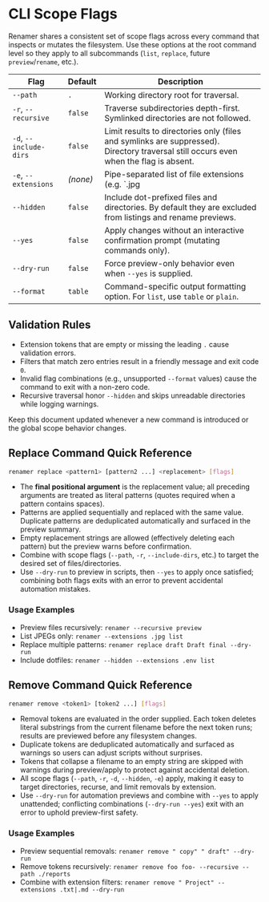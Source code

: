 # CLI Scope Flags

Renamer shares a consistent set of scope flags across every command that inspects or mutates the
filesystem. Use these options at the root command level so they apply to all subcommands (`list`,
`replace`, future `preview`/`rename`, etc.).

| Flag | Default | Description |
|------|---------|-------------|
| `--path` | `.` | Working directory root for traversal. |
| `-r`, `--recursive` | `false` | Traverse subdirectories depth-first. Symlinked directories are not followed. |
| `-d`, `--include-dirs` | `false` | Limit results to directories only (files and symlinks are suppressed). Directory traversal still occurs even when the flag is absent. |
| `-e`, `--extensions` | *(none)* | Pipe-separated list of file extensions (e.g. `.jpg|.mov`). Tokens must start with a dot, are lowercased internally, and duplicates are ignored. |
| `--hidden` | `false` | Include dot-prefixed files and directories. By default they are excluded from listings and rename previews. |
| `--yes` | `false` | Apply changes without an interactive confirmation prompt (mutating commands only). |
| `--dry-run` | `false` | Force preview-only behavior even when `--yes` is supplied. |
| `--format` | `table` | Command-specific output formatting option. For `list`, use `table` or `plain`. |

## Validation Rules

- Extension tokens that are empty or missing the leading `.` cause validation errors.
- Filters that match zero entries result in a friendly message and exit code `0`.
- Invalid flag combinations (e.g., unsupported `--format` values) cause the command to exit with a non-zero code.
- Recursive traversal honor `--hidden` and skips unreadable directories while logging warnings.

Keep this document updated whenever a new command is introduced or the global scope behavior
changes.

## Replace Command Quick Reference

```bash
renamer replace <pattern1> [pattern2 ...] <replacement> [flags]
```

- The **final positional argument** is the replacement value; all preceding arguments are treated as
  literal patterns (quotes required when a pattern contains spaces).
- Patterns are applied sequentially and replaced with the same value. Duplicate patterns are
  deduplicated automatically and surfaced in the preview summary.
- Empty replacement strings are allowed (effectively deleting each pattern) but the preview warns
  before confirmation.
- Combine with scope flags (`--path`, `-r`, `--include-dirs`, etc.) to target the desired set of
  files/directories.
- Use `--dry-run` to preview in scripts, then `--yes` to apply once satisfied; combining both flags
  exits with an error to prevent accidental automation mistakes.

### Usage Examples

- Preview files recursively: `renamer --recursive preview`
- List JPEGs only: `renamer --extensions .jpg list`
- Replace multiple patterns: `renamer replace draft Draft final --dry-run`
- Include dotfiles: `renamer --hidden --extensions .env list`

## Remove Command Quick Reference

```bash
renamer remove <token1> [token2 ...] [flags]
```

- Removal tokens are evaluated in the order supplied. Each token deletes literal substrings from the
  current filename before the next token runs; results are previewed before any filesystem changes.
- Duplicate tokens are deduplicated automatically and surfaced as warnings so users can adjust
  scripts without surprises.
- Tokens that collapse a filename to an empty string are skipped with warnings during preview/apply
  to protect against accidental deletion.
- All scope flags (`--path`, `-r`, `-d`, `--hidden`, `-e`) apply, making it easy to target directories,
  recurse, and limit removals by extension.
- Use `--dry-run` for automation previews and combine with `--yes` to apply unattended; conflicting
  combinations (`--dry-run --yes`) exit with an error to uphold preview-first safety.

### Usage Examples

- Preview sequential removals: `renamer remove " copy" " draft" --dry-run`
- Remove tokens recursively: `renamer remove foo foo- --recursive --path ./reports`
- Combine with extension filters: `renamer remove " Project" --extensions .txt|.md --dry-run`
